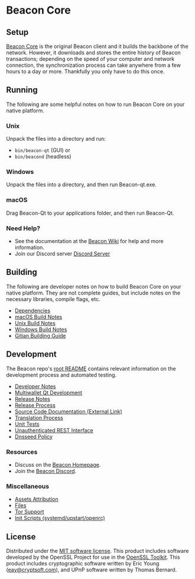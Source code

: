 Beacon Core
=============

Setup
---------------------
[Beacon Core](https://beaconcoin.net/) is the original Beacon client and it builds the backbone of the network. However, it downloads and stores the entire history of Beacon transactions; depending on the speed of your computer and network connection, the synchronization process can take anywhere from a few hours to a day or more. Thankfully you only have to do this once.

Running
---------------------
The following are some helpful notes on how to run Beacon Core on your native platform.

### Unix

Unpack the files into a directory and run:

- `bin/beacon-qt` (GUI) or
- `bin/beacond` (headless)

### Windows

Unpack the files into a directory, and then run Beacon-qt.exe.

### macOS

Drag Beacon-Qt to your applications folder, and then run Beacon-Qt.

### Need Help?

* See the documentation at the [Beacon Wiki](https://github.com/beaconcrypto/)
for help and more information.
* Join our Discord server [Discord Server](https://discord.gg/uTar2Sd)

Building
---------------------
The following are developer notes on how to build Beacon Core on your native platform. They are not complete guides, but include notes on the necessary libraries, compile flags, etc.

- [Dependencies](dependencies.md)
- [macOS Build Notes](build-osx.md)
- [Unix Build Notes](build-unix.md)
- [Windows Build Notes](build-windows.md)
- [Gitian Building Guide](gitian-building.md)

Development
---------------------
The Beacon repo's [root README](/README.md) contains relevant information on the development process and automated testing.

- [Developer Notes](developer-notes.md)
- [Multiwallet Qt Development](multiwallet-qt.md)
- [Release Notes](release-notes.md)
- [Release Process](release-process.md)
- [Source Code Documentation (External Link)](https://github.com/beaconcrypto/)
- [Translation Process](translation_process.md)
- [Unit Tests](unit-tests.md)
- [Unauthenticated REST Interface](REST-interface.md)
- [Dnsseed Policy](dnsseed-policy.md)

### Resources
* Discuss on the [Beacon Homepage](https://beaconcoin.net/).
* Join the [Beacon Discord](https://discord.gg/uTar2Sd).

### Miscellaneous
- [Assets Attribution](assets-attribution.md)
- [Files](files.md)
- [Tor Support](tor.md)
- [Init Scripts (systemd/upstart/openrc)](init.md)

License
---------------------
Distributed under the [MIT software license](/COPYING).
This product includes software developed by the OpenSSL Project for use in the [OpenSSL Toolkit](https://www.openssl.org/). This product includes
cryptographic software written by Eric Young ([eay@cryptsoft.com](mailto:eay@cryptsoft.com)), and UPnP software written by Thomas Bernard.
